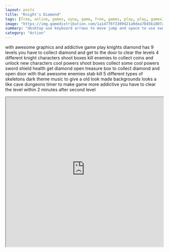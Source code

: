 ```yaml
---
layout: posts
title: "Knight's Diamond"
tags: [free, online, games, oyna, game, free, games, play, play, games]
image: "https://img.gamedistribution.com/1a14776f3309421a9dea7045b1807ab5.jpg"
summary: "desktop use keyboard arrows to move jump and space to use sword mobile use on screen buttons to move jump sword  free online games oyna game free games play play games"
category: "Action"
---
```


with awesome graphics and addictive game play knights diamond has 9 levels you have to collect diamond and get to the door to clear the levels 4 different knight characters shoot boxes kill enemies to collect coins and unlock new characters cool powers shoot boxes collect some cool powers sword shield health get diamond open treasure box to collect diamond and open door with that awesome enemies stab kill 5 different types of skeletons dark theme music to give a old look made backgrounds looks a like cave dungeons timer to make game more addictive you have to clear the level within 2 minutes after second level

<iframe width="100%" height="480px;" src="https://html5.gamedistribution.com/1a14776f3309421a9dea7045b1807ab5/"></iframe>
